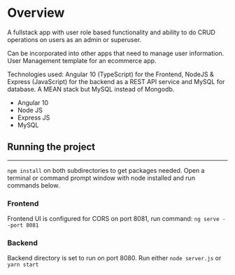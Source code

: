 # Overview
A fullstack app with user role based functionality and ability to do CRUD operations on users as an admin or superuser.

Can be incorporated into other apps that need to manage user information. User Management template for an ecommerce app.

Technologies used: Angular 10 (TypeScript) for the Frontend, NodeJS & Express (JavaScript) for the backend as a REST API service and MySQL for database. A MEAN stack but MySQL instead of Mongodb.
 - Angular 10
 - Node JS
 - Express JS
 - MySQL

## Running the project
---
```npm install``` on both subdirectories to get packages needed. Open a terminal or command prompt window with node installed and run commands below.

### Frontend
Frontend UI is configured for CORS on port 8081, run command:
 ``` ng serve --port 8081 ```

### Backend
Backend directory is set to run on port 8080. Run either
``` node server.js ```
or
```yarn start ```